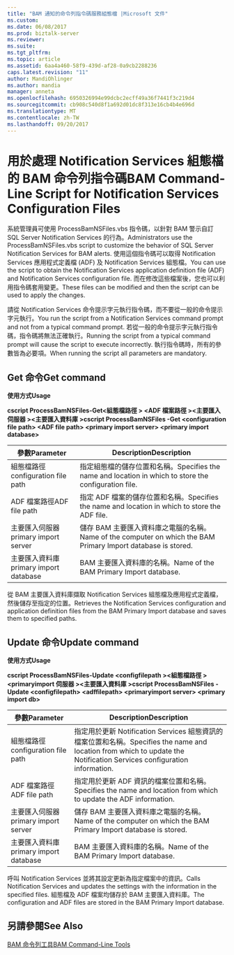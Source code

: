 ```yaml
---
title: "BAM 通知的命令列指令碼服務組態檔 |Microsoft 文件"
ms.custom: 
ms.date: 06/08/2017
ms.prod: biztalk-server
ms.reviewer: 
ms.suite: 
ms.tgt_pltfrm: 
ms.topic: article
ms.assetid: 6aa4a460-58f9-439d-af28-0a9cb2288236
caps.latest.revision: "11"
author: MandiOhlinger
ms.author: mandia
manager: anneta
ms.openlocfilehash: 6950326994e99dcbc2ecff49a36f7441f3c219d4
ms.sourcegitcommit: cb908c540d8f1a692d01dc8f313e16cb4b4e696d
ms.translationtype: MT
ms.contentlocale: zh-TW
ms.lasthandoff: 09/20/2017
---
```

# <a name="bam-command-line-script-for-notification-services-configuration-files"></a><span data-ttu-id="13080-102">用於處理 Notification Services 組態檔的 BAM 命令列指令碼</span><span class="sxs-lookup"><span data-stu-id="13080-102">BAM Command-Line Script for Notification Services Configuration Files</span></span>
<span data-ttu-id="13080-103">系統管理員可使用 ProcessBamNSFiles.vbs 指令碼，以針對 BAM 警示自訂 SQL Server Notification Services 的行為。</span><span class="sxs-lookup"><span data-stu-id="13080-103">Administrators use the ProcessBamNSFiles.vbs script to customize the behavior of SQL Server Notification Services for BAM alerts.</span></span> <span data-ttu-id="13080-104">使用這個指令碼可以取得 Notification Services 應用程式定義檔 (ADF) 及 Notification Services 組態檔。</span><span class="sxs-lookup"><span data-stu-id="13080-104">You can use the script to obtain the Notification Services application definition file (ADF) and Notification Services configuration file.</span></span> <span data-ttu-id="13080-105">而在修改這些檔案後，您也可以利用指令碼套用變更。</span><span class="sxs-lookup"><span data-stu-id="13080-105">These files can be modified and then the script can be used to apply the changes.</span></span>  
  
 <span data-ttu-id="13080-106">請從 Notification Services 命令提示字元執行指令碼，而不要從一般的命令提示字元執行。</span><span class="sxs-lookup"><span data-stu-id="13080-106">You run the script from a Notification Services command prompt and not from a typical command prompt.</span></span> <span data-ttu-id="13080-107">若從一般的命令提示字元執行指令碼，指令碼將無法正確執行。</span><span class="sxs-lookup"><span data-stu-id="13080-107">Running the script from a typical command prompt will cause the script to execute incorrectly.</span></span> <span data-ttu-id="13080-108">執行指令碼時，所有的參數皆為必要項。</span><span class="sxs-lookup"><span data-stu-id="13080-108">When running the script all parameters are mandatory.</span></span>  
  
## <a name="get-command"></a><span data-ttu-id="13080-109">Get 命令</span><span class="sxs-lookup"><span data-stu-id="13080-109">Get command</span></span>  
 <span data-ttu-id="13080-110">**使用方式**</span><span class="sxs-lookup"><span data-stu-id="13080-110">**Usage**</span></span>  
  
 <span data-ttu-id="13080-111">**cscript ProcessBamNSFiles-Get\<組態檔路徑 > \<ADF 檔案路徑 >\<主要匯入伺服器 >\<主要匯入資料庫 >**</span><span class="sxs-lookup"><span data-stu-id="13080-111">**cscript ProcessBamNSFiles -Get \<configuration file path> \<ADF file path>  \<primary import server> \<primary import database>**</span></span>  
  
|<span data-ttu-id="13080-112">參數</span><span class="sxs-lookup"><span data-stu-id="13080-112">Parameter</span></span>|<span data-ttu-id="13080-113">Description</span><span class="sxs-lookup"><span data-stu-id="13080-113">Description</span></span>|  
|---------------|-----------------|  
|<span data-ttu-id="13080-114">組態檔路徑</span><span class="sxs-lookup"><span data-stu-id="13080-114">configuration file path</span></span>|<span data-ttu-id="13080-115">指定組態檔的儲存位置和名稱。</span><span class="sxs-lookup"><span data-stu-id="13080-115">Specifies the name and location in which to store the configuration file.</span></span>|  
|<span data-ttu-id="13080-116">ADF 檔案路徑</span><span class="sxs-lookup"><span data-stu-id="13080-116">ADF file path</span></span>|<span data-ttu-id="13080-117">指定 ADF 檔案的儲存位置和名稱。</span><span class="sxs-lookup"><span data-stu-id="13080-117">Specifies the name and location in which to store the ADF file.</span></span>|  
|<span data-ttu-id="13080-118">主要匯入伺服器</span><span class="sxs-lookup"><span data-stu-id="13080-118">primary import server</span></span>|<span data-ttu-id="13080-119">儲存 BAM 主要匯入資料庫之電腦的名稱。</span><span class="sxs-lookup"><span data-stu-id="13080-119">Name of the computer on which the BAM Primary Import database is stored.</span></span>|  
|<span data-ttu-id="13080-120">主要匯入資料庫</span><span class="sxs-lookup"><span data-stu-id="13080-120">primary import database</span></span>|<span data-ttu-id="13080-121">BAM 主要匯入資料庫的名稱。</span><span class="sxs-lookup"><span data-stu-id="13080-121">Name of the BAM Primary Import database.</span></span>|  
  
 <span data-ttu-id="13080-122">從 BAM 主要匯入資料庫擷取 Notification Services 組態檔及應用程式定義檔，然後儲存至指定的位置。</span><span class="sxs-lookup"><span data-stu-id="13080-122">Retrieves the Notification Services configuration and application definition files from the BAM Primary Import database and saves them to specified paths.</span></span>  
  
## <a name="update-command"></a><span data-ttu-id="13080-123">Update 命令</span><span class="sxs-lookup"><span data-stu-id="13080-123">Update command</span></span>  
 <span data-ttu-id="13080-124">**使用方式**</span><span class="sxs-lookup"><span data-stu-id="13080-124">**Usage**</span></span>  
  
 <span data-ttu-id="13080-125">**cscript ProcessBamNSFiles-Update \<configfilepath >\<組態檔路徑 > \<primaryimport 伺服器 >\<主要匯入資料庫 >**</span><span class="sxs-lookup"><span data-stu-id="13080-125">**cscript ProcessBamNSFiles -Update \<configfilepath> \<adffilepath>  \<primaryimport server> \<primary import db>**</span></span>  
  
|<span data-ttu-id="13080-126">參數</span><span class="sxs-lookup"><span data-stu-id="13080-126">Parameter</span></span>|<span data-ttu-id="13080-127">Description</span><span class="sxs-lookup"><span data-stu-id="13080-127">Description</span></span>|  
|---------------|-----------------|  
|<span data-ttu-id="13080-128">組態檔路徑</span><span class="sxs-lookup"><span data-stu-id="13080-128">configuration file path</span></span>|<span data-ttu-id="13080-129">指定用於更新 Notification Services 組態資訊的檔案位置和名稱。</span><span class="sxs-lookup"><span data-stu-id="13080-129">Specifies the name and location from which to update the Notification Services configuration information.</span></span>|  
|<span data-ttu-id="13080-130">ADF 檔案路徑</span><span class="sxs-lookup"><span data-stu-id="13080-130">ADF file path</span></span>|<span data-ttu-id="13080-131">指定用於更新 ADF 資訊的檔案位置和名稱。</span><span class="sxs-lookup"><span data-stu-id="13080-131">Specifies the name and location from which to update the ADF information.</span></span>|  
|<span data-ttu-id="13080-132">主要匯入伺服器</span><span class="sxs-lookup"><span data-stu-id="13080-132">primary import server</span></span>|<span data-ttu-id="13080-133">儲存 BAM 主要匯入資料庫之電腦的名稱。</span><span class="sxs-lookup"><span data-stu-id="13080-133">Name of the computer on which the BAM Primary Import database is stored.</span></span>|  
|<span data-ttu-id="13080-134">主要匯入資料庫</span><span class="sxs-lookup"><span data-stu-id="13080-134">primary import database</span></span>|<span data-ttu-id="13080-135">BAM 主要匯入資料庫的名稱。</span><span class="sxs-lookup"><span data-stu-id="13080-135">Name of the BAM Primary Import database.</span></span>|  
  
 <span data-ttu-id="13080-136">呼叫 Notification Services 並將其設定更新為指定檔案中的資訊。</span><span class="sxs-lookup"><span data-stu-id="13080-136">Calls Notification Services and updates the settings with the information in the specified files.</span></span> <span data-ttu-id="13080-137">組態檔及 ADF 檔案均儲存於 BAM 主要匯入資料庫。</span><span class="sxs-lookup"><span data-stu-id="13080-137">The configuration and ADF files are stored in the BAM Primary Import database.</span></span>  
  
## <a name="see-also"></a><span data-ttu-id="13080-138">另請參閱</span><span class="sxs-lookup"><span data-stu-id="13080-138">See Also</span></span>  
 [<span data-ttu-id="13080-139">BAM 命令列工具</span><span class="sxs-lookup"><span data-stu-id="13080-139">BAM Command-Line Tools</span></span>](../core/bam-command-line-tools.md)